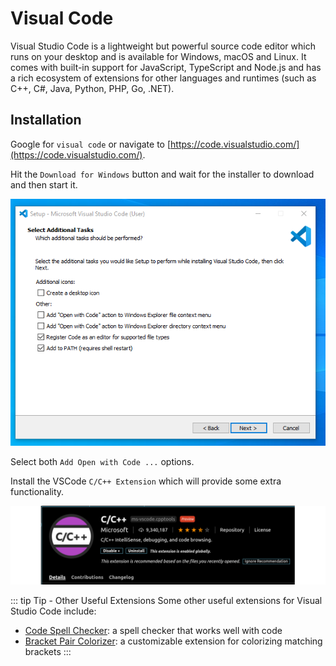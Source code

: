 # Visual Code

Visual Studio Code is a lightweight but powerful source code editor which runs on your desktop and is available for Windows, macOS and Linux. It comes with built-in support for JavaScript, TypeScript and Node.js and has a rich ecosystem of extensions for other languages and runtimes (such as C++, C#, Java, Python, PHP, Go, .NET). 

## Installation

Google for `visual code` or navigate to [https://code.visualstudio.com/](https://code.visualstudio.com/).

Hit the `Download for Windows` button and wait for the installer to download and then start it.

![IMAGE](./images/afbeelding1.png)

Select both `Add Open with Code ...` options.

Install the VSCode `C/C++ Extension` which will provide some extra functionality.

![VSCode C/C++ Extension](./images/vscode_cpp_extension.png)

::: tip Tip - Other Useful Extensions
Some other useful extensions for Visual Studio Code include:

* [Code Spell Checker](https://marketplace.visualstudio.com/items?itemName=streetsidesoftware.code-spell-checker): a spell checker that works well with code
* [Bracket Pair Colorizer](https://marketplace.visualstudio.com/items?itemName=CoenraadS.bracket-pair-colorizer): a customizable extension for colorizing matching brackets
:::


